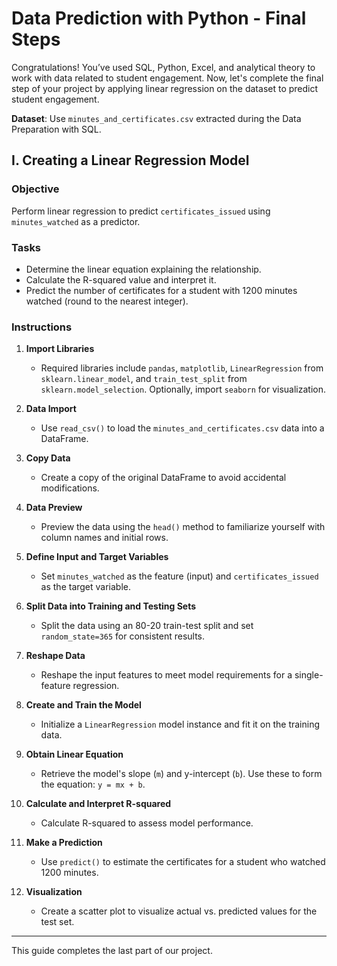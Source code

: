# Data Prediction with Python - Final Steps

Congratulations! You’ve used SQL, Python, Excel, and analytical theory to work with data related to student engagement. Now, let's complete the final step of your project by applying linear regression on the dataset to predict student engagement.

**Dataset**: Use `minutes_and_certificates.csv` extracted during the Data Preparation with SQL.

## I. Creating a Linear Regression Model

### Objective
Perform linear regression to predict `certificates_issued` using `minutes_watched` as a predictor.

### Tasks
- Determine the linear equation explaining the relationship.
- Calculate the R-squared value and interpret it.
- Predict the number of certificates for a student with 1200 minutes watched (round to the nearest integer).

### Instructions

1. **Import Libraries**
   - Required libraries include `pandas`, `matplotlib`, `LinearRegression` from `sklearn.linear_model`, and `train_test_split` from `sklearn.model_selection`. Optionally, import `seaborn` for visualization.

2. **Data Import**
   - Use `read_csv()` to load the `minutes_and_certificates.csv` data into a DataFrame.

3. **Copy Data**
   - Create a copy of the original DataFrame to avoid accidental modifications.

4. **Data Preview**
   - Preview the data using the `head()` method to familiarize yourself with column names and initial rows.

5. **Define Input and Target Variables**
   - Set `minutes_watched` as the feature (input) and `certificates_issued` as the target variable.

6. **Split Data into Training and Testing Sets**
   - Split the data using an 80-20 train-test split and set `random_state=365` for consistent results.

7. **Reshape Data**
   - Reshape the input features to meet model requirements for a single-feature regression.

8. **Create and Train the Model**
   - Initialize a `LinearRegression` model instance and fit it on the training data.

9. **Obtain Linear Equation**
   - Retrieve the model's slope (`m`) and y-intercept (`b`). Use these to form the equation: `y = mx + b`.

10. **Calculate and Interpret R-squared**
    - Calculate R-squared to assess model performance.

11. **Make a Prediction**
    - Use `predict()` to estimate the certificates for a student who watched 1200 minutes.

12. **Visualization**
    - Create a scatter plot to visualize actual vs. predicted values for the test set.

---

This guide completes the last part of our project.
